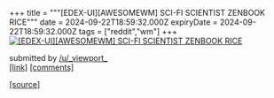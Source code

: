 +++
title = """[EDEX-UI][AWESOMEWM] SCI-FI SCIENTIST ZENBOOK RICE"""
date = 2024-09-22T18:59:32.000Z
expiryDate = 2024-09-22T18:59:32.000Z
tags = ["reddit","wm"]
+++
[![[EDEX-UI][AWESOMEWM] SCI-FI SCIENTIST ZENBOOK RICE ](https://external-preview.redd.it/cDRrZHNvMGRyZXFkMcqfw9CxTyLBoL_YaQCUYhYmSU28qgVLgYlLFdd6uLS0.png?width=640&crop=smart&auto=webp&s=e121082650e272644d7ea5cf676503804aa327f3 "[EDEX-UI][AWESOMEWM] SCI-FI SCIENTIST ZENBOOK RICE ")](https://www.reddit.com/r/unixporn/comments/1fn0q3o/edexuiawesomewm_scifi_scientist_zenbook_rice/)

submitted by [/u/\_viewport\_](https://www.reddit.com/user/_viewport_)  
[\[link\]](https://v.redd.it/zrgzuotvqeqd1) [\[comments\]](https://www.reddit.com/r/unixporn/comments/1fn0q3o/edexuiawesomewm_scifi_scientist_zenbook_rice/)

[[source]](https://www.reddit.com/r/unixporn/comments/1fn0q3o/edexuiawesomewm_scifi_scientist_zenbook_rice/)
